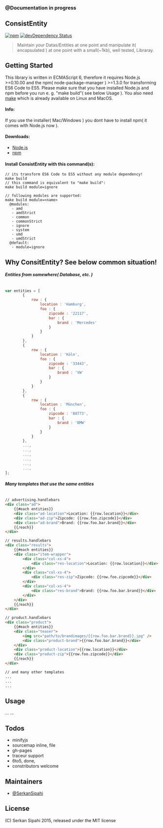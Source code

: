 ### @Documentation in progress

## ConsistEntity
[![npm](https://img.shields.io/npm/v/consistentity.svg?style=flat)](https://www.npmjs.com/package/consistentity)
[![devDependency Status](https://david-dm.org/SerkanSipahi/consistentity/dev-status.svg)](https://david-dm.org/SerkanSipahi/consistentity#info=devDependencies)

>Maintain your Datas/Entities at one point and manipulate it( encapsulated ) at one point with a small(~1kb), well tested, Libraray.
 
## Getting Started

This library is written in ECMAScript 6, therefore it requires Node.js >=0.10.00 and the npm( node-package-manager ) >=1.3.0 for transforming ES6 Code to ES5. Please make sure that you have installed Node.js and npm before you run e. g. "make build"( see below Usage ). You also need [make](http://goo.gl/i5CuuV) which is already available on Linux and MacOS.

#### Info:

If you use the installer( Mac/Windows ) you dont have to install npm( it comes with Node.js now ).

#### Downloads:

* [Node.js](http://nodejs.org/download/)
* [npm](https://www.npmjs.com/package/npm)

#### Install ConsistEntity with this command(s):

```shell
// its transform ES6 Code to ES5 without any module dependency!
make build
// this command is equivalent to "make build":
make build module=ignore

// following modules are supported:
make build module=<name>
  @modules:
   - amd
   - amdStrict
   - common
   - commonStrict
   - ignore
   - system
   - umd
   - umdStrict
  @default:
   - module=ignore

```

## Why ConsitEntity? See below common situation!

##### Entities from somewhere( Database, etc. )
```js

var entities = [
        {
            row : {
                location : 'Hamburg',
                foo : {
                    zipcode : '22117',
                    bar : {
                        brand : 'Mercedes'
                    }
                }
            }
        },
        {
            row : {
                location : 'Köln',
                foo : {
                    zipcode : '33443',
                    bar : {
                        brand : 'VW'
                    }
                }
            }
        },
        {
            row : {
                location : 'München',
                foo : {
                    zipcode : '88773',
                    bar : {
                        brand : 'BMW'
                    }
                }
            }
        },
        ...,
        ...,
        ...,
        ...,
        ...,
        ...,
];

```

##### Many templates that use the same entities
```html

// advertising.handlebars
<div class="ad">
    {{#each entities}}
    <div class="ad-location">Location: {{row.location}}</div>
    <div class="ad-zip">Zipcode: {{row.foo.zipcode}}</div>
    <div class="ad-brand">Brand: {{row.foo.bar.brand}}</div>
    {{/each}}
</div>

// results.handlebars
<div class="results">
    {{#each entities}}
    <div class="item-wrapper">
        <div class="col-xs-4">
            <div class="res-location">Location: {{row.location}}</div>
        </div>
        <div class="col-xs-4">
            <div class="res-zip">Zipcode: {{row.foo.zipcode}}</div>
        </div>
        <div class="col-xs-4">
            <div class="res-brand">Brand: {{row.foo.bar.brand}}</div>
        </div>
    </div>
    {{/each}}
</div>

// product.handlebars
<div class="product">
    {{#each entities}}
    <div class="teaser">
        <img src="path/to/brandimages/{{row.foo.bar.brand}}.jpg" />
        <div class="product-brand">{{row.foo.bar.brand}}</div>
    </div>
    <div class="product-location">{{row.location}}</div>
    <div class="product-zip">{{row.foo.zipcode}}</div>
    {{/each}}
</div>

// and many other templates
...
...
...

```

## Usage

...
...

## Todos

* minifyjs
* sourcemap inline, file
* gh-pages
* traceur support
* 6to5, done,
* constributors welcome

## Maintainers

* [@SerkanSipahi](https://github.com/SerkanSipahi)

## License

(C) Serkan Sipahi 2015, released under the MIT license